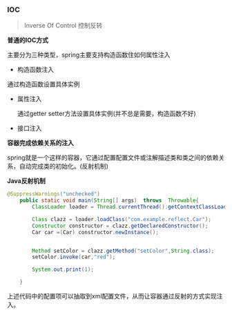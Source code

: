 ### IOC
> Inverse Of Control 控制反转

**普通的IOC方式**

主要分为三种类型，spring主要支持构造函数住如何属性注入

-  构造函数注入

  通过构造函数设置具体实例

- 属性注入

  通过getter setter方法设置具体实例(并不总是需要，构造函数不好)

- 接口注入

  

**容器完成依赖关系的注入**

spring就是一个这样的容器，它通过配置配置文件或注解描述类和类之间的依赖关系，自动完成类的初始化。(反射机制)



**Java反射机制**

```java
@SuppressWarnings("unchecked")
    public static void main(String[] args)  throws  Throwable{
        ClassLoader loader = Thread.currentThread().getContextClassLoader();

        Class clazz = loader.loadClass("com.example.reflect.Car");
        Constructor constructor = clazz.getDeclaredConstructor();
        Car car =(Car) constructor.newInstance();


        Method setColor = clazz.getMethod("setColor",String.class);
        setColor.invoke(car,"red");

        System.out.print(1);

    }
```

上述代码中的配置项可以抽取到xml配置文件，从而让容器通过反射的方式实现注入。

